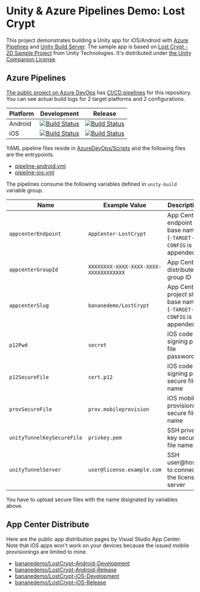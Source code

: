 # Unity & Azure Pipelines Demo: Lost Crypt

This project demonstrates building a Unity app for iOS/Android with [Azure Pipelines](https://azure.microsoft.com/en-us/services/devops/pipelines/) and [Unity Build Server](https://unity.com/products/unity-build-server).
The sample app is based on [Lost Crypt - 2D Sample Project](https://assetstore.unity.com/packages/essentials/tutorial-projects/lost-crypt-2d-sample-project-158673) from Unity Technologies.
It's distributed under [the Unity Companion License](https://unity3d.com/jp/legal/licenses/Unity_Companion_License).

## Azure Pipelines

[The public project on Azure DevOps](https://dev.azure.com/bananedemo/LostCrypt) has [CI/CD pipelines](https://dev.azure.com/bananedemo/LostCrypt/_build) for this repository.
You can see actual build logs for 2 target platforms and 2 configurations.

|Platform|Development|Release|
|---|---|---|
|Android|[![Build Status](https://dev.azure.com/bananedemo/LostCrypt/_apis/build/status/LostCrypt%20Android%20Development?branchName=master)](https://dev.azure.com/bananedemo/LostCrypt/_build/latest?definitionId=11&branchName=master)|[![Build Status](https://dev.azure.com/bananedemo/LostCrypt/_apis/build/status/LostCrypt%20Android%20Release?branchName=master)](https://dev.azure.com/bananedemo/LostCrypt/_build/latest?definitionId=10&branchName=master)|
|iOS|[![Build Status](https://dev.azure.com/bananedemo/LostCrypt/_apis/build/status/LostCrypt%20iOS%20Development?branchName=master)](https://dev.azure.com/bananedemo/LostCrypt/_build/latest?definitionId=13&branchName=master)|[![Build Status](https://dev.azure.com/bananedemo/LostCrypt/_apis/build/status/LostCrypt%20iOS%20Release?branchName=master)](https://dev.azure.com/bananedemo/LostCrypt/_build/latest?definitionId=12&branchName=master)|

YAML pipeline files reside in [AzureDevOps/Scripts](AzureDevOps/Scripts)
and the following files are the entrypoints.

- [pipeline-android.yml](AzureDevOps/Pipelines/pipeline-android.yml)
- [pipeline-ios.yml](AzureDevOps/Pipelines/pipeline-ios.yml)

The pipelines consume the following variables defined in `unity-build` variable group.

|Name|Example Value|Description|
|---|---|---|
|`appcenterEndpoint`|`AppCenter-LostCrypt`|App Center endpoint base name<br/>(`-TARGET-CONFIG` is appended)|
|`appcenterGroupId`|`XXXXXXXX-XXXX-XXXX-XXXX-XXXXXXXXXXXX`|App Center distribute group ID|
|`appcenterSlug`|`bananedemo/LostCrypt`|App Center project slug base name<br/>(`-TARGET-CONFIG` is appended)|
|`p12Pwd`|`secret`|iOS code signing p12 file password|
|`p12SecureFile`|`cert.p12`|iOS code signing p12 secure file name|
|`provSecureFile`|`prov.mobileprovision`|iOS mobile provisioning secure file name|
|`unityTunnelKeySecureFile`|`privkey.pem`|SSH private key secure file name|
|`unityTunnelServer`|`user@license.example.com`|SSH user@host to connect the license server|

You have to upload secure files with the name disignated by variables above.

## App Center Distribute

Here are the public app distribution pages by Visual Studio App Center.  Note that iOS apps won't work on your devices because the issued mobile provisionings are limited to mine.

- [bananedemo/LostCrypt-Android-Development](https://install.appcenter.ms/orgs/bananedemo/apps/lostcrypt-android-development/distribution_groups/public)
- [bananedemo/LostCrypt-Android-Release](https://install.appcenter.ms/orgs/bananedemo/apps/lostcrypt-android-release/distribution_groups/public)
- [bananedemo/LostCrypt-iOS-Development](https://install.appcenter.ms/orgs/bananedemo/apps/lostcrypt-ios-development/distribution_groups/public)
- [bananedemo/LostCrypt-iOS-Release](https://install.appcenter.ms/orgs/bananedemo/apps/lostcrypt-ios-release/distribution_groups/public)
